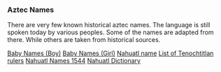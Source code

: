 ### Aztec Names
There are very few known historical aztec names. The language is still spoken today by various peoples. Some 
of the names are adapted from there. While others are taken from historical sources.

[Baby Names (Boy)](https://www.momjunction.com/baby-names/aztec/boy/)
[Baby Names (Girl)](https://www.momjunction.com/baby-names/aztec/girl/)
[Nahuatl name](https://en.wikipedia.org/wiki/Nahuatl_name)
[List of Tenochtitlan rulers](https://en.wikipedia.org/wiki/List_of_Tenochtitlan_rulers)
[Nahuatl Names 1544](https://nahuatlstudies.blogspot.com/2014/11/nahuatl-names-nahuatl-names-in-1544.html)
[Nahuatl Dictionary](https://nahuatl.uoregon.edu/themes/names-people-deities)